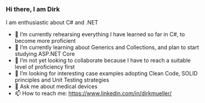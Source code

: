 ### Hi there, I am Dirk

I am enthusiastic about C# and .NET
- 🔭 I’m currently rehearsing everything I have learned so far in C#, to become more proficient
- 🌱 I’m currently learning about Generics and Collections, and plan to start studying ASP.NET Core
- 👯 I’m not yet looking to collaborate because I have to reach a suitable level of proficiency first
- 🤔 I’m looking for interesting case examples adopting Clean Code, SOLID principles and Unit Testing strategies
- 💬 Ask me about medical devices
- 📫 How to reach me: https://www.linkedin.com/in/dirkmueller/
